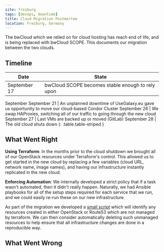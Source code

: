 ```yaml
---
site: freiburg
tags: [devops, downtime]
title: Cloud Migration Postmortem
location: Freiburg, Germany
---
```


The bwCloud which we relied on for cloud hosting has reach end of life, and is
being replaced with bwCloud SCOPE. This documents our migration between the two
clouds.

## Timeline

Date         | State
------------ | ------
September 17 | bwCloud SCOPE becomes stable enough to rely upon
September 
September 21 | An unplanned downtime of UseGalaxy.eu gave us opportunity to move our cloud-based Condor Cluster
September 26 | We swap HAProxies, switching all of our traffic to going through the new cloud
September 27 | Last VMs are backed up or moved (GitLab)
September 28 | The old cloud shuts down
{: .table.table-striped }

## What Went Right

**Using Terraform**: In the months prior to the cloud shutdown we
brought all of our OpenStack resources under Terraform's control. This allowed
us to get started in the new cloud by replacing a few variables (cloud URL,
network name, image names), and having our infrastructure instantly replicated
in the new cloud.

**Enforcing Automation**: We internally developed a strict policy that if a
task wasn't automated, then it didn't really happen. Naturally, we had Ansible
playbooks for all of the setup steps required for each service that we run, and
we could easily re-run these on our new infrastructure.

As part of the migration we developed a [small script](https://github.com/usegalaxy-eu/infrastructure/blob/master/bin/find-unmanaged.sh)
which will identify any resources created in either OpenStack or Route53 which
are not managed by terraform. We can then consider automatically deleting such
unmanaged resources to help ensure that all infrastructure changes are done in
a reproducible way.





## What Went Wrong

